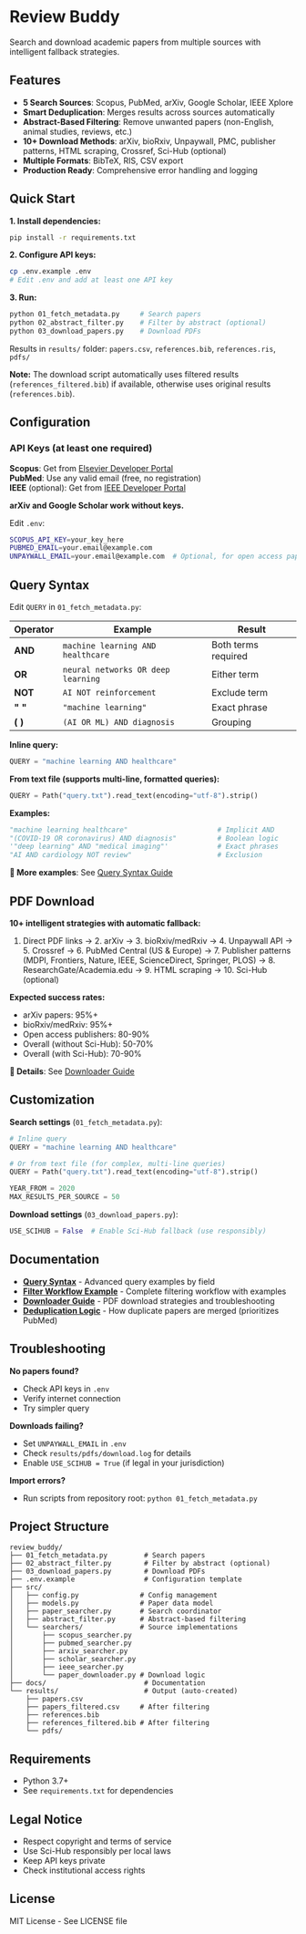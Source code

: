 # Review Buddy

Search and download academic papers from multiple sources with intelligent fallback strategies.

## Features

- **5 Search Sources**: Scopus, PubMed, arXiv, Google Scholar, IEEE Xplore
- **Smart Deduplication**: Merges results across sources automatically
- **Abstract-Based Filtering**: Remove unwanted papers (non-English, animal studies, reviews, etc.)
- **10+ Download Methods**: arXiv, bioRxiv, Unpaywall, PMC, publisher patterns, HTML scraping, Crossref, Sci-Hub (optional)
- **Multiple Formats**: BibTeX, RIS, CSV export
- **Production Ready**: Comprehensive error handling and logging

## Quick Start

**1. Install dependencies:**
```bash
pip install -r requirements.txt
```

**2. Configure API keys:**
```bash
cp .env.example .env
# Edit .env and add at least one API key
```

**3. Run:**
```bash
python 01_fetch_metadata.py     # Search papers
python 02_abstract_filter.py    # Filter by abstract (optional)
python 03_download_papers.py    # Download PDFs
```

Results in `results/` folder: `papers.csv`, `references.bib`, `references.ris`, `pdfs/`

**Note:** The download script automatically uses filtered results (`references_filtered.bib`) if available, otherwise uses original results (`references.bib`).

## Configuration

### API Keys (at least one required)

**Scopus**: Get from [Elsevier Developer Portal](https://dev.elsevier.com/)  
**PubMed**: Use any valid email (free, no registration)  
**IEEE** (optional): Get from [IEEE Developer Portal](https://developer.ieee.org/)

**arXiv and Google Scholar work without keys.**

Edit `.env`:
```bash
SCOPUS_API_KEY=your_key_here
PUBMED_EMAIL=your.email@example.com
UNPAYWALL_EMAIL=your.email@example.com  # Optional, for open access papers
```

## Query Syntax

Edit `QUERY` in `01_fetch_metadata.py`:

| Operator | Example | Result |
|----------|---------|--------|
| **AND** | `machine learning AND healthcare` | Both terms required |
| **OR** | `neural networks OR deep learning` | Either term |
| **NOT** | `AI NOT reinforcement` | Exclude term |
| **" "** | `"machine learning"` | Exact phrase |
| **( )** | `(AI OR ML) AND diagnosis` | Grouping |

**Inline query:**
```python
QUERY = "machine learning AND healthcare"
```

**From text file (supports multi-line, formatted queries):**
```python
QUERY = Path("query.txt").read_text(encoding="utf-8").strip()
```

**Examples:**
```python
"machine learning healthcare"                      # Implicit AND
"(COVID-19 OR coronavirus) AND diagnosis"          # Boolean logic
'"deep learning" AND "medical imaging"'            # Exact phrases
"AI AND cardiology NOT review"                     # Exclusion
```

**📖 More examples**: See [Query Syntax Guide](docs/QUERY_SYNTAX.md)

## PDF Download

**10+ intelligent strategies with automatic fallback:**

1. Direct PDF links → 2. arXiv → 3. bioRxiv/medRxiv → 4. Unpaywall API → 5. Crossref → 6. PubMed Central (US & Europe) → 7. Publisher patterns (MDPI, Frontiers, Nature, IEEE, ScienceDirect, Springer, PLOS) → 8. ResearchGate/Academia.edu → 9. HTML scraping → 10. Sci-Hub (optional)

**Expected success rates:**
- arXiv papers: 95%+
- bioRxiv/medRxiv: 95%+
- Open access publishers: 80-90%
- Overall (without Sci-Hub): 50-70%
- Overall (with Sci-Hub): 70-90%

**📖 Details**: See [Downloader Guide](docs/DOWNLOADER_GUIDE.md)

## Customization

**Search settings** (`01_fetch_metadata.py`):
```python
# Inline query
QUERY = "machine learning AND healthcare"

# Or from text file (for complex, multi-line queries)
QUERY = Path("query.txt").read_text(encoding="utf-8").strip()

YEAR_FROM = 2020
MAX_RESULTS_PER_SOURCE = 50
```

**Download settings** (`03_download_papers.py`):
```python
USE_SCIHUB = False  # Enable Sci-Hub fallback (use responsibly)
```

## Documentation

- **[Query Syntax](docs/QUERY_SYNTAX.md)** - Advanced query examples by field
- **[Filter Workflow Example](docs/FILTER_WORKFLOW_EXAMPLE.md)** - Complete filtering workflow with examples
- **[Downloader Guide](docs/DOWNLOADER_GUIDE.md)** - PDF download strategies and troubleshooting
- **[Deduplication Logic](docs/DEDUPLICATION.md)** - How duplicate papers are merged (prioritizes PubMed)

## Troubleshooting

**No papers found?**
- Check API keys in `.env`
- Verify internet connection
- Try simpler query

**Downloads failing?**
- Set `UNPAYWALL_EMAIL` in `.env`
- Check `results/pdfs/download.log` for details
- Enable `USE_SCIHUB = True` (if legal in your jurisdiction)

**Import errors?**
- Run scripts from repository root: `python 01_fetch_metadata.py`

## Project Structure

```
review_buddy/
├── 01_fetch_metadata.py         # Search papers
├── 02_abstract_filter.py        # Filter by abstract (optional)
├── 03_download_papers.py        # Download PDFs
├── .env.example                 # Configuration template
├── src/
│   ├── config.py               # Config management
│   ├── models.py               # Paper data model
│   ├── paper_searcher.py       # Search coordinator
│   ├── abstract_filter.py      # Abstract-based filtering
│   └── searchers/              # Source implementations
│       ├── scopus_searcher.py
│       ├── pubmed_searcher.py
│       ├── arxiv_searcher.py
│       ├── scholar_searcher.py
│       ├── ieee_searcher.py
│       └── paper_downloader.py # Download logic
├── docs/                        # Documentation
└── results/                     # Output (auto-created)
    ├── papers.csv
    ├── papers_filtered.csv     # After filtering
    ├── references.bib
    ├── references_filtered.bib # After filtering
    └── pdfs/
```

## Requirements

- Python 3.7+
- See `requirements.txt` for dependencies

## Legal Notice

- Respect copyright and terms of service
- Use Sci-Hub responsibly per local laws
- Keep API keys private
- Check institutional access rights

## License

MIT License - See LICENSE file
